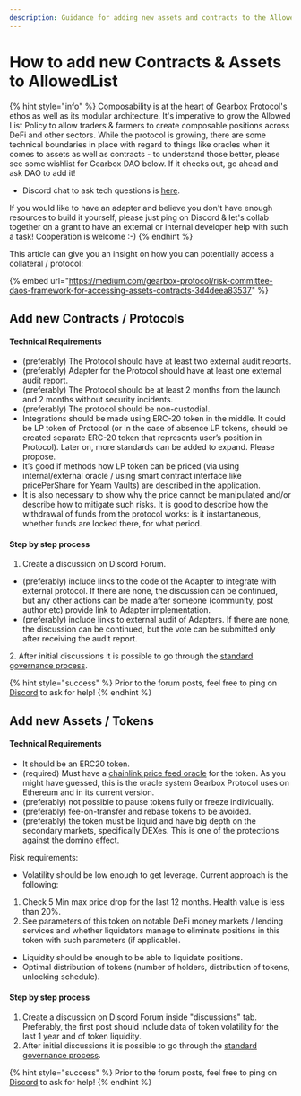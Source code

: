```yaml
---
description: Guidance for adding new assets and contracts to the AllowedList.
---
```


# How to add new Contracts & Assets to AllowedList

{% hint style="info" %}
Composability is at the heart of Gearbox Protocol's ethos as well as its modular architecture. It's imperative to grow the Allowed List Policy to allow traders & farmers to create composable positions across DeFi and other sectors. While the protocol is growing, there are some technical boundaries in place with regard to things like oracles when it comes to assets as well as contracts - to understand those better, please see some wishlist for Gearbox DAO below. If it checks out, go ahead and ask DAO to add it!&#x20;

* Discord chat to ask tech questions is [here](https://discord.gg/JZgvmaenwn).

If you would like to have an adapter and believe you don't have enough resources to build it yourself, please just ping on Discord & let's collab together on a grant to have an external or internal developer help with such a task! Cooperation is welcome :-)
{% endhint %}

This article can give you an insight on how you can potentially access a collateral / protocol:

{% embed url="https://medium.com/gearbox-protocol/risk-committee-daos-framework-for-accessing-assets-contracts-3d4deea83537" %}

## Add new Contracts / Protocols

#### Technical Requirements

* (preferably) The Protocol should have at least two external audit reports.
* (preferably) Adapter for the Protocol should have at least one external audit report.
* (preferably) The Protocol should be at least 2 months from the launch and 2 months without security incidents.
* (preferably) The protocol should be non-custodial.
* Integrations should be made using ERC-20 token in the middle. It could be LP token of Protocol (or in the case of absence LP tokens, should be created separate ERC-20 token that represents user’s position in Protocol). Later on, more standards can be added to expand. Please propose.
* It’s good if methods how LP token can be priced (via using internal/external oracle / using smart contract interface like pricePerShare for Yearn Vaults) are described in the application.
* It is also necessary to show why the price cannot be manipulated and/or describe how to mitigate such risks. It is good to describe how the withdrawal of funds from the protocol works: is it instantaneous, whether funds are locked there, for what period.

#### Step by step process

1. Create a discussion on Discord Forum.

* (preferably) include links to the code of the Adapter to integrate with external protocol. If there are none, the discussion can be continued, but any other actions can be made after someone (community, post author etc) provide link to Adapter implementation.
* (preferably) include links to external audit of Adapters. If there are none, the discussion can be continued, but the vote can be submitted only after receiving the audit report.

2\. After initial discussions it is possible to go through the [standard governance process](../../governance/setup/).

{% hint style="success" %}
Prior to the forum posts, feel free to ping on [Discord](https://discord.gg/JssNVvxscK) to ask for help!
{% endhint %}

## Add new Assets / Tokens&#x20;

#### Technical Requirements

* It should be an ERC20 token.&#x20;
* (required) Must have a [chainlink price feed oracle](https://docs.chain.link/docs/ethereum-addresses/) for the token. As you might have guessed, this is the oracle system Gearbox Protocol uses on Ethereum and in its current version.
* (preferably) not possible to pause tokens fully or freeze individually.
* (preferably) fee-on-transfer and rebase tokens to be avoided.
* (preferably) the token must be liquid and have big depth on the secondary markets, specifically DEXes. This is one of the protections against the domino effect.

Risk requirements:&#x20;

* Volatility should be low enough to get leverage. Current approach is the following:&#x20;

1. Check 5 Min max price drop for the last 12 months. Health value is less than 20%.&#x20;
2. See parameters of this token on notable DeFi money markets / lending services and whether liquidators manage to eliminate positions in this token with such parameters (if applicable).&#x20;

* Liquidity should be enough to be able to liquidate positions.
* Optimal distribution of tokens (number of holders, distribution of tokens, unlocking schedule).

#### Step by step process

1. Create a discussion on Discord Forum inside "discussions" tab. Preferably, the first post should include data of token volatility for the last 1 year and of token liquidity.&#x20;
2. After initial discussions it is possible to go through the [standard governance process](../../governance/setup/).&#x20;

{% hint style="success" %}
Prior to the forum posts, feel free to ping on [Discord](https://discord.gg/JssNVvxscK) to ask for help!
{% endhint %}
